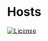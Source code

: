 # Hosts

[![License](https://img.shields.io/github/license/tmak2002/hosts)](https://github.com/tmak2002/hosts/blob/main/LICENSE)
